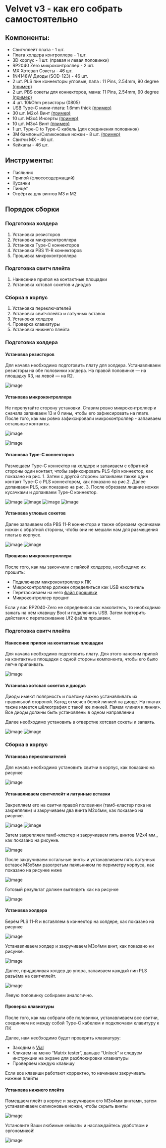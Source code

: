 # Velvet v3 - как его собрать самостоятельно

## Компоненты:  

- Свитчплейт плата - 1 шт. 
- Плата холдера контроллера - 1 шт.
- 3D корпус - 1 шт. (правая и левая половинки)
- RP2040 Zero микроконтроллер - 2 шт. 
- MX Хотсвап Сокеты - 46 шт.
- 1N4148W Диоды (SOD-123) - 46 шт.
- 2 шт. PLS пин коннекторы угловые, папа : 11 Pins, 2.54mm, 90 degree [(пример)](https://aliexpress.ru/item/1005005614848270.html)
- 2 шт. PBS сокеты для коннекторов, мама: 11 Pins, 2.54mm, 90 degree [(пример)](https://aliexpress.ru/item/1005006067940562.html)
- 4 шт. 10kOhm резисторы (0805)
- USB Type-C мини-плата: 1.6mm thick [(пример)](https://aliexpress.ru/item/1005005857575118.html)
- 30 шт. M2x4 Винт [(пример)](https://aliexpress.ru/item/1005005898007060.html)
- 10 шт. M3x4 Инсерты [(пример)](https://aliexpress.ru/item/1005004290019650.html) 
- 10 шт. M3x4 Винт [(пример)](https://aliexpress.ru/item/1005005898007060.html) 
- 1 шт. Type-C to Type-C кабель (для соединения половинок)
- 3M бампоны/Силиконовые ножки - 8 шт. [(пример)](https://aliexpress.ru/item/32912066603.html)
- Свитчи МХ - 46 шт.
- Кейкапы - 46 шт.


## Инструменты: 

- Паяльник
- Припой (флюсосодержащий)
- Кусачки
- Пинцет
- Отвёртка для винтов M3 и M2

## Порядок сборки

### Подготовка холдера 

1. Установка резисторов
2. Установка микроконтроллера
3. Установка Type-C коннекторов
4. Установка PBS 11-R коннекторов
5. Прошивка микроконтроллера

### Подготовка свитч плейта 

1. Нанесение припоя на контактные площадки
2. Установка хотсвап сокетов и диодов

### Сборка в корпус

1. Установка переключателей
2. Установка свитчплейта и латунных вставок
3. Установка холдера
4. Проверка клавиатуры
5. Установка нижнего плейта


### Подготовка холдера 

#### Установка резисторов

Для начала необходимо подготовить плату для холдера. Устанавливаем резисторы на обе половинки холдера. 
На правой половинке — на площадку R3, на левой — на R2.

![image](photo/1.JPG)

#### Установка микроконтроллера

Не перепутайте сторону установки. Ставим ровно микроконтроллер и сначала запаиваем 13 и 0 пины, чтобы его зафиксировать на плате. После того, как мы ровно зафиксировали микроконтроллер - запаиваем остальные контакты. 

![image](photo/2.JPG)

![image](photo/3.JPG)

#### Установка Type-C коннекторов

Размещаем Type-C коннектор на холдере и запаиваем с обратной стороны один контакт, чтобы зафиксировать PLS 4pin коннектор, как показано на рис. 1.
Затем с другой стороны запаиваем также один контакт Type-C с PLS коннектором, как показано на рис.2. Далее допаиваем PLS, как показано на рис. 3.
После обрезаем лишние ножки кусачками и допаиваем Type-C коннектор.

![image](photo/4.JPG)
![image](photo/5.JPG)
![image](photo/6.JPG)
![image](photo/7.JPG)

#### Установка угловых сокетов 

Далее запаиваем оба PBS 11-R коннектора и также обрезаем кусачками ножки с обратной стороны, чтобы они не мешали нам для размещения платы в корпусе.

![image](photo/8.JPG)
![image](photo/9.JPG)

#### Прошивка микроконтроллера

После того, как мы закончили с пайкой холдеров, необходимо их прошить: 
- Подключаем микроконтроллер к ПК
- Микроконтроллер должен определиться как USB накопитель  
- Перетаскиваем на него [файл прошивки](https://github.com/ergohaven/keymap_hub/)  
- Микроконтроллер прошит  

Если у вас RP2040-Zero не определился как накопитель, то необходимо 
зажать на нём клавишу Boot и подключить USB. Затем повторить действия с перетаскивание Uf2 файла прошивки.


### Подготовка свитч плейта

####  Нанесение припоя на контактные площадки 

Для начала необходимо подготовить плату. Для этого наносим припой на контактные площадки с одной стороны компонента, чтобы его было легче припаивать.

![image](photo/10.JPG)

#### Установка хотсвап сокетов и диодов

Диоды имеют полярность и поэтому важно устанавливать их правильной стороной. Катод отмечен белой линией на диоде. На платах также имеется шёлкография с такой же линией. Паяем «линия к линии».
Все диоды должны быть установлены в одном направлении

Далее необходимо установить в отверстие хотсвап сокеты и запаять.

![image](photo/11.JPG)
![image](photo/12.JPG)
  

### Сборка в корпус

#### Установка переключателей

Для начала необходимо установить свитчи в корпус, как показано на рисунке 

![image](photo/13.JPG)

#### Устанавливаем свитчплейт и латунные вставки

Закрепляем его на свитчи правой половинки (тамб-кластер пока не закрепляем) и закручиваем два винта М2х4мм, как показано на рисунке.

![image](photo/14.JPG)
![image](photo/15.JPG)

Затем закрепляем тамб-кластер и закручиваем пять винтов М2х4 мм., как показано на рисунке.

![image](photo/16.JPG)

После закручиваем остальные винты и устанавливаем пять латунных вставок М3х5мм разогретым паяльником по периметру корпуса, как показано на рисунке ниже

![image](photo/17.JPG)

Готовый результат должен выглядеть как на рисунке

![image](photo/18.JPG)


#### Установка холдера 

Берём PLS 11-R и вставляем в коннектор на холдере, как показано на рисунке 

![image](photo/19.JPG)

Устанавливаем холдер и закручиваем М3х4мм винт, как показано ни рисунке. 

![image](photo/20.JPG)

Далее, придавливая холдер до упора, запаиваем каждый пин PLS разъёма на свитчплейт. 

![image](photo/21.JPG)

Левую половинку собираем аналогично.

#### Проверка клавиатуры

После того, как мы собрали обе половинки, устанавливаем все свитчи, соединяем их между собой Type-C кабелем и подключаем клавитуру к ПК

Далее, нам необходимо будет проверить клавиатуру:  
- Заходим в [Vial](https://get.vial.today/download/)  
- Кликаем на меню “Matrix tester”, дальше “Unlock” и следуем инструкции на экране для разблокировки клавиатуры  
- Проверяем каждую клавишу

Если все клавиши работают корректно, то начинаем закручивать нижние плейты

#### Установка нижнего плейта

Помещаем плейт в корпус и закручиваем его М3х4мм винтами, затем устанавливаем силиконовые ножки, чтобы скрыть винты

![image](photo/22.JPG)

Установите Ваши любимые кейкапы и наслаждайтесь удобством и эргономикой!

![image](photo/23.JPG)
